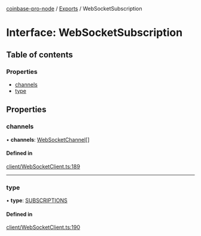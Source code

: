 [coinbase-pro-node](../README.md) / [Exports](../modules.md) / WebSocketSubscription

# Interface: WebSocketSubscription

## Table of contents

### Properties

- [channels](websocketsubscription.md#channels)
- [type](websocketsubscription.md#type)

## Properties

### channels

• **channels**: [WebSocketChannel](websocketchannel.md)[]

#### Defined in

[client/WebSocketClient.ts:189](https://github.com/bennycode/coinbase-pro-node/blob/4fcd15c/src/client/WebSocketClient.ts#L189)

---

### type

• **type**: [SUBSCRIPTIONS](../enums/websocketresponsetype.md#subscriptions)

#### Defined in

[client/WebSocketClient.ts:190](https://github.com/bennycode/coinbase-pro-node/blob/4fcd15c/src/client/WebSocketClient.ts#L190)

